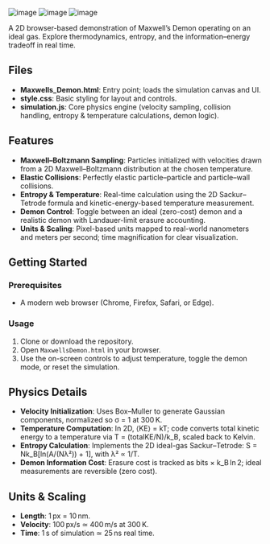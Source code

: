 ![image](https://github.com/user-attachments/assets/b1329760-89fe-4ab9-b0c1-a2fbef681c11)
![image](https://github.com/user-attachments/assets/68733c7e-7b4d-4450-82e0-2c4c73be7ff4)
![image](https://github.com/user-attachments/assets/d9e52ac8-1f7c-4e1c-ad92-c77bc3df6ec0)



A 2D browser-based demonstration of Maxwell’s Demon operating on an ideal gas. Explore thermodynamics, entropy, and the information–energy tradeoff in real time.

## Files

* **Maxwells_Demon.html**: Entry point; loads the simulation canvas and UI.
* **style.css**: Basic styling for layout and controls.
* **simulation.js**: Core physics engine (velocity sampling, collision handling, entropy & temperature calculations, demon logic).

## Features

* **Maxwell–Boltzmann Sampling**: Particles initialized with velocities drawn from a 2D Maxwell–Boltzmann distribution at the chosen temperature.
* **Elastic Collisions**: Perfectly elastic particle–particle and particle–wall collisions.
* **Entropy & Temperature**: Real-time calculation using the 2D Sackur–Tetrode formula and kinetic-energy-based temperature measurement.
* **Demon Control**: Toggle between an ideal (zero-cost) demon and a realistic demon with Landauer-limit erasure accounting.
* **Units & Scaling**: Pixel-based units mapped to real-world nanometers and meters per second; time magnification for clear visualization.

## Getting Started

### Prerequisites

* A modern web browser (Chrome, Firefox, Safari, or Edge).

### Usage

1. Clone or download the repository.
2. Open `MaxwellsDemon.html` in your browser.
3. Use the on-screen controls to adjust temperature, toggle the demon mode, or reset the simulation.

## Physics Details

* **Velocity Initialization**: Uses Box–Muller to generate Gaussian components, normalized so σ = 1 at 300 K.
* **Temperature Computation**: In 2D, ⟨KE⟩ = kT; code converts total kinetic energy to a temperature via T = (totalKE/N)/k\_B, scaled back to Kelvin.
* **Entropy Calculation**: Implements the 2D ideal-gas Sackur–Tetrode: S = Nk\_B\[ln(A/(Nλ²)) + 1], with λ² ∝ 1/T.
* **Demon Information Cost**: Erasure cost is tracked as bits × k\_B ln 2; ideal measurements are reversible (zero cost).

## Units & Scaling

* **Length**: 1 px = 10 nm.
* **Velocity**: 100 px/s ≃ 400 m/s at 300 K.
* **Time**: 1 s of simulation ≃ 25 ns real time.

